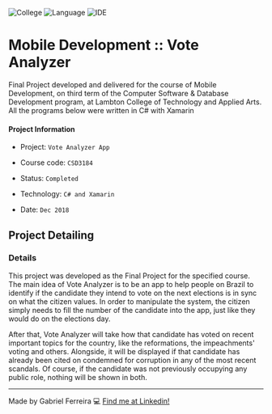 ![College](https://img.shields.io/badge/College-Lambton_College-blue)
![Language](https://img.shields.io/badge/Language-C%23_and_Xamarin-blueviolet)
![IDE](https://img.shields.io/badge/IDE-Visual_Studio-blueviolet)


# Mobile Development :: Vote Analyzer 
Final Project developed and delivered for the course of Mobile Development, on third term of the Computer Software & Database Development program, at Lambton College of Technology and Applied Arts. All the programs below were written in C# with Xamarin

#### Project Information
- Project: ``Vote Analyzer App``
&nbsp;

- Course code: ``CSD3184``
&nbsp;

- Status: ``Completed``
&nbsp;

- Technology: ``C# and Xamarin``
&nbsp;

- Date: ``Dec 2018``
&nbsp;

## Project Detailing
### Details
This project was developed as the Final Project for the specified course. The main idea of Vote Analyzer is to be an app to help people on Brazil to identify if the candidate they intend to vote on the next elections is in sync on what the citizen values. In order to manipulate the system, the citizen simply needs to fill the number of the candidate into the app, just like they would do on the elections day.

After that, Vote Analyzer will take how that candidate has voted on recent important topics for the country, like the reformations, the impeachments' voting and others. Alongside, it will be displayed if that candidate has already been cited on condemned for corruption in any of the most recent scandals. Of course, if the candidate was not previously occupying any public role, nothing will be shown in both.

--- 
Made by Gabriel Ferreira :computer: [Find me at Linkedin!](https://www.linkedin.com/in/gabriel-f-sousa/)
